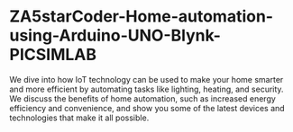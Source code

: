 # ZA5starCoder-Home-automation-using-Arduino-UNO-Blynk-PICSIMLAB
We dive into how IoT technology can be used to make your home smarter and more efficient by automating tasks like lighting, heating, and security. We discuss the benefits of home automation, such as increased energy efficiency and convenience, and show you some of the latest devices and technologies that make it all possible. 
